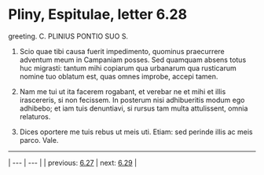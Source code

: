 # Pliny, Espitulae, letter 6.28

greeting. C. PLINIUS PONTIO SUO S.



1. Scio quae tibi causa fuerit impedimento, quominus praecurrere adventum meum in Campaniam posses. Sed quamquam absens totus huc migrasti: tantum mihi copiarum qua urbanarum qua rusticarum nomine tuo oblatum est, quas omnes improbe, accepi tamen.



2. Nam me tui ut ita facerem rogabant, et verebar ne et mihi et illis irascereris, si non fecissem. In posterum nisi adhibueritis modum ego adhibebo; et iam tuis denuntiavi, si rursus tam multa attulissent, omnia relaturos.



3. Dices oportere me tuis rebus ut meis uti. Etiam: sed perinde illis ac meis parco. Vale.



---

| --- | --- |
| previous: [6.27](../6.27/) | next: [6.29](../6.29/) |